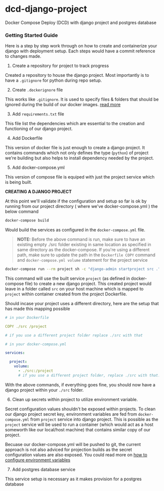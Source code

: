 # dcd-django-project
Docker Compose Deploy (DCD) with django project and postgres database

### Getting Started Guide

Here is a step by step work through on how to create and containerize your django with deployment setup.
Each steps would have a commit reference to changes made.


1) Create a repository for project to track progress 

Created a repository to house the django project. Most importantly is to have a `.gitignore` for python during repo setup.


2) Create `.dockerignore` file 

This works like `.gitignore`. It is used to specify files & folders that should be ignored during the build of our docker images. [read more](https://docs.docker.com/engine/reference/builder/#dockerignore-file)

3) Add `requirements.txt` file

This file list the dependencies which are essential to the creation and functioning of our django project.

4) Add Dockerfile

This version of docker file is just enough to create a django project. It contains commands which not only defines the type (`python`) of project we're building but also helps to install dependency needed by the project.

5) Add docker-compose.yml

This version of compose file is equiped with just the project service which is being built.

**CREATING A DJANGO PROJECT**

At this point we'll validate if the configuration and setup so far is ok by running from our project directory ( where we've docker-compose.yml ) the below command

```bash
docker-compose build
```

Would build the services as configured in the `docker-compose.yml` file.

> **NOTE:**
> Before the above command is run, make sure to have an existing empty ./src folder existing in same location as specified in same directory as the docker-compose. If you're using a different path, make sure to update the path in the `Dockerfile COPY` command and `docker-compose.yml volume` statement for the project service


```bash
docker-compose run --rm project sh -c "django-admin startproject src ."
```

This command will use the built service `project` (as defined in docker-compose file)  to create a new django project. This created project would leave in a folder called `src` on your host machine which is mapped to `project` within container created from the project Dockerfile.

Should incase your project uses a different directory, here are the setup that has made this mapping possible 

```yml
# in your Dockerfile

COPY ./src /project

# if you use a different project folder replace ./src with that
```


```yml
# in your docker-compose.yml

services:

  project:
    volume:
      - ./src:/project
      # if you use a different project folder, replace ./src with that.
```

With the above commands, if everything goes fine, you should now have a django project within your `./src` folder. 


6) Clean up secrets within project to utilize environment variable.

Secret configuration values shouldn't be exposed within projects. To clean our django project secret key, environment variables are fed from `docker-compose.yml` from `project` service into django project. This is possible as the `project` service will be used to run a container (which would act as a host someworth like our local/host machine) that contains similar copy of our project. 

Becuase our docker-compose.yml will be pushed to git, the current approach is not also adviced for projection builds as the secret configuration values are also exposed. You could read more on [how to configure environment variables ](https://docs.docker.com/compose/environment-variables/)

7) Add postgres database service

This service setup is necessary as it makes provision for a postgres database


